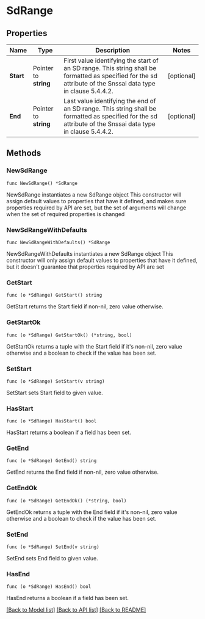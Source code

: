 # SdRange

## Properties

Name | Type | Description | Notes
------------ | ------------- | ------------- | -------------
**Start** | Pointer to **string** | First value identifying the start of an SD range. This string shall be formatted as specified for the sd attribute of the Snssai data type in clause 5.4.4.2. | [optional] 
**End** | Pointer to **string** | Last value identifying the end of an SD range. This string shall be formatted as specified for the sd attribute of the Snssai data type in clause 5.4.4.2. | [optional] 

## Methods

### NewSdRange

`func NewSdRange() *SdRange`

NewSdRange instantiates a new SdRange object
This constructor will assign default values to properties that have it defined,
and makes sure properties required by API are set, but the set of arguments
will change when the set of required properties is changed

### NewSdRangeWithDefaults

`func NewSdRangeWithDefaults() *SdRange`

NewSdRangeWithDefaults instantiates a new SdRange object
This constructor will only assign default values to properties that have it defined,
but it doesn't guarantee that properties required by API are set

### GetStart

`func (o *SdRange) GetStart() string`

GetStart returns the Start field if non-nil, zero value otherwise.

### GetStartOk

`func (o *SdRange) GetStartOk() (*string, bool)`

GetStartOk returns a tuple with the Start field if it's non-nil, zero value otherwise
and a boolean to check if the value has been set.

### SetStart

`func (o *SdRange) SetStart(v string)`

SetStart sets Start field to given value.

### HasStart

`func (o *SdRange) HasStart() bool`

HasStart returns a boolean if a field has been set.

### GetEnd

`func (o *SdRange) GetEnd() string`

GetEnd returns the End field if non-nil, zero value otherwise.

### GetEndOk

`func (o *SdRange) GetEndOk() (*string, bool)`

GetEndOk returns a tuple with the End field if it's non-nil, zero value otherwise
and a boolean to check if the value has been set.

### SetEnd

`func (o *SdRange) SetEnd(v string)`

SetEnd sets End field to given value.

### HasEnd

`func (o *SdRange) HasEnd() bool`

HasEnd returns a boolean if a field has been set.


[[Back to Model list]](../README.md#documentation-for-models) [[Back to API list]](../README.md#documentation-for-api-endpoints) [[Back to README]](../README.md)


